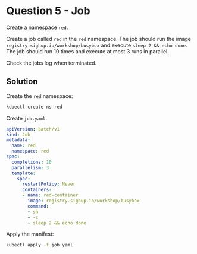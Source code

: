 # Question 5 - Job

Create a namespace `red`.

Create a job called `red` in the `red` namespace.
The job should run the image `registry.sighup.io/workshop/busybox` and execute `sleep 2 && echo done`.
The job should run 10 times and execute at most 3 runs in parallel.

Check the jobs log when terminated.

## Solution

Create the `red` namespace:

```bash
kubectl create ns red
```

Create `job.yaml`:

```yaml
apiVersion: batch/v1
kind: Job
metadata:
  name: red
  namespace: red
spec:
  completions: 10
  parallelism: 3
  template:
    spec: 
      restartPolicy: Never
      containers: 
      - name: red-container
        image: registry.sighup.io/workshop/busybox
        command:
        - sh
        - -c
        - sleep 2 && echo done
```

Apply the manifest:

```bash
kubectl apply -f job.yaml
```
